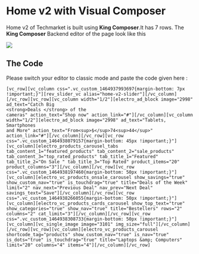 # Home v2 with Visual Composer

Home v2 of Techmarket is built using **King Composer**.It has 7 rows. The **King Composer** Backend editor of the page look like this

![](http://transvelo.github.io/docs/electro/images/vc-home-v2.png)

## The Code

Please switch your editor to classic mode and paste the code given here :

```
[vc_row][vc_column css=".vc_custom_1464937993697{margin-bottom: 7px !important;}"][rev_slider_vc alias="home-v2-slider"][/vc_column][/vc_row][vc_row][vc_column width="1/2"][electro_ad_block image="2998" ad_text="Catch Big
<strong>Deals </strong> of the
cameras" action_text="Shop now" action_link="#"][/vc_column][vc_column width="1/2"][electro_ad_block image="2998" ad_text="Tablets,
Smartphones
and More" action_text="From<sup>$</sup>74<sup>44</sup>" action_link="#"][/vc_column][/vc_row][vc_row css=".vc_custom_1464938079157{margin-bottom: 45px !important;}"][vc_column][electro_products_carousel_tabs tab_content_1="featured_products" tab_content_2="sale_products" tab_content_3="top_rated_products" tab_title_1="Featured" tab_title_2="On Sale " tab_title_3="Top Rated" product_items="20" product_columns="3"][/vc_column][/vc_row][vc_row css=".vc_custom_1464938197460{margin-bottom: 50px !important;}"][vc_column][electro_vc_products_onsale_carousel show_savings="true" show_custom_nav="true" is_touchdrag="true" title="Deals of the Week" limit="2" nav_next="Previous Deal" nav_prev="Next Deal" savings_text="Save"][/vc_column][/vc_row][vc_row css=".vc_custom_1464938266055{margin-bottom: 50px !important;}"][vc_column][electro_vc_products_cards_carousel show_top_text="true" show_categories="true" show_nav="true" title="Bestellers" rows="2" columns="2" cat_limit="3"][/vc_column][/vc_row][vc_row css=".vc_custom_1464938308733{margin-bottom: 50px !important;}"][vc_column][vc_single_image image="3101" img_size="full"][/vc_column][/vc_row][vc_row][vc_column][electro_vc_products_carousel shortcode_tag="products" show_custom_nav="true" is_nav="true" is_dots="true" is_touchdrag="true" title="Laptops &amp; Computers" limit="20" columns="4" items="4"][/vc_column][/vc_row]

```



